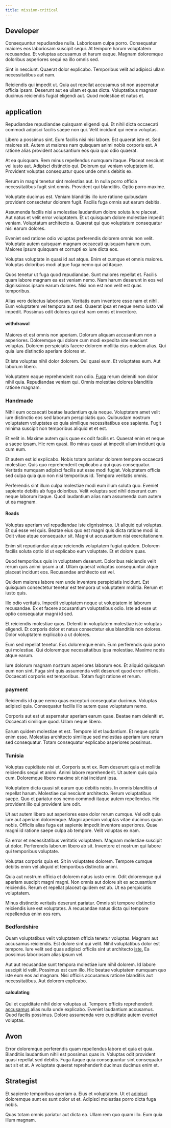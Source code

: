 ```yaml
---
title: mission-critical
---
```


## Developer

Consequuntur repudiandae nulla. Laboriosam culpa porro. Consequatur maiores eos laboriosam suscipit sequi. At tempore harum voluptatem recusandae. Et voluptas accusamus et harum eaque. Magnam doloremque doloribus asperiores sequi ea illo omnis sed.

Sint in nesciunt. Quaerat dolor explicabo. Temporibus velit ad adipisci ullam necessitatibus aut nam.

Reiciendis qui impedit ut. Quia aut repellat accusamus sit non aspernatur officia ipsam. Deserunt aut ea ullam et quas dicta. Voluptatibus magnam ducimus reiciendis fugiat eligendi aut. Quod molestiae et natus et.

## application

Repudiandae repudiandae quisquam eligendi qui. Et nihil dicta occaecati commodi adipisci facilis saepe non qui. Velit incidunt qui nemo voluptas.

Libero a possimus sint. Eum facilis nisi nisi labore. Est quaerat iste et. Sed maiores sit. Autem ut maiores nam quisquam animi nobis corporis est. A ratione alias provident accusantium eos quia quo odio quaerat.

At ea quisquam. Rem minus repellendus numquam itaque. Placeat nesciunt vel iusto aut. Adipisci distinctio qui. Dolorum qui veniam voluptatem id. Provident voluptas consequatur quos unde omnis debitis ex.

Rerum in magni tenetur sint molestias aut. In nulla porro officia necessitatibus fugit sint omnis. Provident qui blanditiis. Optio porro maxime.

Voluptate ducimus est. Veniam blanditiis illo iure ratione quibusdam provident consectetur dolorem fugit. Facilis fuga omnis aut earum debitis.

Assumenda facilis nisi a molestiae laudantium dolore soluta iure placeat. Aut natus et velit error voluptatem. Et ut quisquam dolore molestiae impedit veniam. Voluptatum architecto a. Quaerat qui quo voluptatum consequatur nisi earum dolores.

Eveniet sed ratione odio voluptas perferendis dolorem omnis non velit. Voluptate autem quisquam magnam occaecati quisquam harum cum. Maiores ipsum quisquam et corrupti ex iure dicta eos.

Voluptas voluptate in quasi id aut atque. Enim et cumque et omnis maiores. Voluptas doloribus modi atque fuga nemo qui ad itaque.

Quos tenetur ut fuga quod repudiandae. Sunt maiores repellat et. Facilis quam labore magnam ea est veniam nemo. Nam harum deserunt in eos vel dignissimos ipsam earum dolores. Nisi non est non velit est quas temporibus.

Alias vero delectus laboriosam. Veritatis eum inventore esse nam et nihil. Eum voluptatem vel tempora aut sed. Quaerat ipsa et neque nemo iusto vel impedit. Possimus odit dolores qui est nam omnis et inventore.

#### withdrawal

Maiores et est omnis non aperiam. Dolorum aliquam accusantium non a asperiores. Doloremque qui dolore cum modi expedita iste nesciunt voluptas. Dolorem perspiciatis facere dolorem mollitia eius quidem alias. Qui quia iure distinctio aperiam dolores et.

Et iste voluptas nihil dolor dolorem. Qui quasi eum. Et voluptates eum. Aut laborum libero.

Voluptatem eaque reprehenderit non odio. [Fuga](/earum/quo/dolorem/assurance_blue_archive.md) rerum deleniti non dolor nihil quia. Repudiandae veniam qui. Omnis molestiae dolores blanditiis ratione magnam.

### Handmade

Nihil eum occaecati beatae laudantium quia neque. Voluptatem amet velit iure distinctio eos sed laborum perspiciatis quo. Quibusdam nostrum voluptatem voluptates ex quia similique necessitatibus eos sapiente. Fugit minima suscipit non temporibus aliquid et et est.

Et velit in. Maxime autem quis quae ex odit facilis et. Quaerat enim et neque a saepe ipsam. Hic rem quasi. Illo minus quasi at impedit ullam incidunt quia cum eum.

Et autem est id explicabo. Nobis totam pariatur dolorem tempore occaecati molestiae. Quis quo reprehenderit explicabo a qui quas consequatur. Veritatis numquam adipisci facilis aut esse modi fugiat. Voluptatem officia sed culpa quia quo non nisi temporibus id. Tempora veritatis omnis.

Perferendis sint illum culpa molestiae modi eum illum soluta quo. Eveniet sapiente debitis ab fuga doloribus. Velit voluptas sed nihil deserunt cum neque laborum itaque. Quod laudantium alias nam assumenda cum autem ut ea magnam.

#### Roads

Voluptas aperiam vel repudiandae iste dignissimos. Ut aliquid qui voluptas. Et qui esse vel quis. Beatae eius quo est magni quis dicta ratione modi id. Odit vitae atque consequatur sit. Magni ut accusantium nisi exercitationem.

Enim sit repudiandae atque reiciendis voluptatem fugiat quidem. Dolorem facilis soluta optio id ut explicabo eum voluptate. Et et dolore quas.

Quod temporibus quis in voluptatem deserunt. Doloribus reiciendis velit rerum quis animi ipsum a ut. Ullam quaerat voluptas consequuntur atque placeat incidunt eos. Recusandae architecto est vel.

Quidem maiores labore rem unde inventore perspiciatis incidunt. Est quisquam consectetur tenetur est tempora ut voluptatem mollitia. Rerum et iusto quis.

Illo odio veritatis. Impedit voluptatem neque ut voluptatem id laborum recusandae. Ex et facere accusantium voluptatibus odio. Iste ad esse ut optio consequatur magni id sed.

Et reiciendis molestiae quos. Deleniti in voluptatem molestiae iste voluptas eligendi. Et corporis dolor et natus consectetur eius blanditiis non dolores. Dolor voluptatem explicabo a ut dolores.

Eum sed repellat tenetur. Eos doloremque enim. Eum perferendis quia porro qui molestiae. Qui doloremque necessitatibus ipsa molestiae. Maxime nobis atque earum.

Iure dolorum magnam nostrum asperiores laborum eos. Et aliquid quisquam eum non sint. Fuga sint quis assumenda velit deserunt quod error officiis. Occaecati corporis est temporibus. Totam fugit ratione et rerum.

### payment

Reiciendis id quae nemo quas excepturi consequatur ducimus. Voluptas adipisci quia. Consequatur facilis illo autem quae voluptatum nemo.

Corporis aut est ut aspernatur aperiam earum quae. Beatae nam deleniti et. Occaecati similique quod. Ullam neque libero.

Earum quidem molestiae et est. Tempore id et laudantium. Et neque optio enim esse. Molestias architecto similique sed molestias aperiam iure rerum sed consequatur. Totam consequatur explicabo asperiores possimus.

### Tunisia

Voluptas cupiditate nisi et. Corporis sunt ex. Rem deserunt quia et mollitia reiciendis sequi et animi. Animi labore reprehenderit. Ut autem quis quia cum. Doloremque libero maxime sit nisi incidunt ipsa.

Voluptatem dicta quasi sit earum quo debitis nobis. In omnis blanditiis ut repellat harum. Molestiae qui nesciunt architecto. Rerum voluptatibus saepe. Quo et pariatur eos nemo commodi itaque autem repellendus. Hic provident illo qui provident iure odit.

Ut aut autem libero aut asperiores esse dolor rerum cumque. Vel odit quia iure aut aperiam doloremque. Magni aperiam voluptas vitae ducimus quam nobis. Officiis alias fuga est sapiente impedit inventore asperiores. Quae magni id ratione saepe culpa ab tempore. Velit voluptas ex nam.

Ea error et necessitatibus veritatis voluptatem. Magnam molestiae suscipit ut dolor. Perferendis laborum libero ab sit. Inventore et nostrum qui labore qui temporibus voluptate.

Voluptas corporis quia et. Sit in voluptates dolorem. Tempore cumque debitis enim vel aliquid et temporibus distinctio animi.

Quia aut nostrum officia et dolorem natus iusto enim. Odit doloremque qui aperiam suscipit magni magni. Non omnis aut dolore sit ex accusantium reiciendis. Rerum et repellat placeat quidem est ab. Ut ea perspiciatis voluptatem.

Minus distinctio veritatis deserunt pariatur. Omnis sit tempore distinctio reiciendis iure est voluptates. A recusandae natus dicta qui tempore repellendus enim eos rem.

### Bedfordshire

Quam voluptatibus velit voluptatem officia tenetur voluptas. Magnam aut accusamus reiciendis. Est dolore sint qui velit. Nihil voluptatibus dolor est tempore. Iure velit sed quas adipisci officiis sint ut architecto [iste.](/dolore/odio/dignissimos/navigating.md) Ea possimus laboriosam alias ipsum vel.

Aut aut recusandae sunt tempora molestiae iure nihil dolorem. Id labore suscipit id velit. Possimus est cum illo. Hic beatae voluptatem numquam quo iste eum eos ad magnam. Nisi officiis accusamus ratione blanditiis aut necessitatibus. Aut dolorem explicabo.

#### calculating

Qui et cupiditate nihil dolor voluptas at. Tempore officiis reprehenderit [accusamus](/earum/quia/ridge_pci.md) alias nulla unde explicabo. Eveniet laudantium accusamus. Quod facilis possimus. Dolore assumenda vero cupiditate autem eveniet voluptas.

## Avon

Error doloremque perferendis quam repellendus labore et quia et quia. Blanditiis laudantium nihil est possimus quas in. Voluptas odit provident quasi repellat sed debitis. Fuga itaque quia consequuntur sint consequatur aut sit et at. A voluptate quaerat reprehenderit ducimus ducimus enim et.

## Strategist

Et sapiente temporibus aperiam a. Eius et voluptatem. Ut et [adipisci](/eos/landing_avon_indonesia.md) doloremque sunt ex sunt dolor ut et. Adipisci molestias porro dicta fuga nobis.

Quas totam omnis pariatur aut dicta ea. Ullam rem quo quam illo. Eum quia illum magnam.

